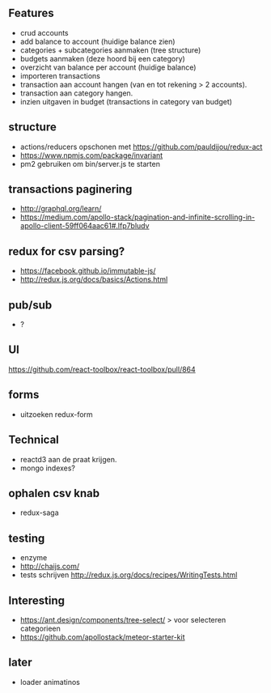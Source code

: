 ## Features
 - crud accounts
 - add balance to account (huidige balance zien)
 - categories + subcategories aanmaken (tree structure)
 - budgets aanmaken (deze hoord bij een category)
 - overzicht van balance per account (huidige balance)
 - importeren transactions
 - transaction aan account hangen (van en tot rekening > 2 accounts).
 - transaction aan category hangen.
 - inzien uitgaven in budget (transactions in category van budget)
 
## structure  
 - actions/reducers opschonen met https://github.com/pauldijou/redux-act
 - https://www.npmjs.com/package/invariant
 - pm2 gebruiken om bin/server.js te starten
 
## transactions paginering
 - http://graphql.org/learn/
 - https://medium.com/apollo-stack/pagination-and-infinite-scrolling-in-apollo-client-59ff064aac61#.lfp7bludv
 
## redux for csv parsing? 
 - https://facebook.github.io/immutable-js/
 - http://redux.js.org/docs/basics/Actions.html
 
## pub/sub
 - ?
 
## UI
 https://github.com/react-toolbox/react-toolbox/pull/864
 
## forms
 - uitzoeken redux-form
 
## Technical
 - reactd3 aan de praat krijgen.
 - mongo indexes?
 
## ophalen csv knab
 - redux-saga
 
## testing
 - enzyme
 - http://chaijs.com/
 - tests schrijven http://redux.js.org/docs/recipes/WritingTests.html
 
## Interesting
 - https://ant.design/components/tree-select/ > voor selecteren categorieen
 - https://github.com/apollostack/meteor-starter-kit
 
## later 
 - loader animatinos